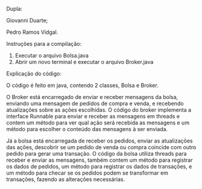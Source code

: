 Dupla: 

Giovanni Duarte;

Pedro Ramos Vidgal.


Instruções para a compilação:
1. Executar o arquivo Bolsa.java
2. Abrir um novo terminal e executar o arquivo Broker.java

Explicação do código:

O código é feito em java, contendo 2 classes, Bolsa e Broker. 

O Broker está encarregado de enviar e receber mensagens da bolsa, enviando uma mensagem de pedidos de compra e venda, e recebendo atualizações sobre as ações escolhidas. O código do broker implementa a interface Runnable para enviar e receber as mensagens em threads e contem um método para ver qual ação será recebida as mensagens e um método para escolher o conteúdo das mensagens à ser enviada. 

Já a bolsa está encarregada de receber os pedidos, enviar as atualizações das ações, descobrir se um pedido de venda ou compra coincide com outro pedido para gerar uma transação. O código da bolsa utiliza threads para receber e enviar as mensagens, também contem um método para registrar os dados de pedidos, um método para registrar os dados de transações, e um método para checar se os pedidos podem se transformar em transações, fazendo as alterações necessárias.
